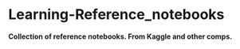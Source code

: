 # Learning-Reference_notebooks

**Collection of reference notebooks. From Kaggle and other comps.**
